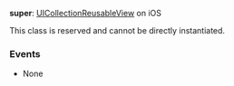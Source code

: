 **super**: [UICollectionReusableView](UICollectionReusableView.md) on iOS

This class is reserved and cannot be directly instantiated.

### Events

* None



